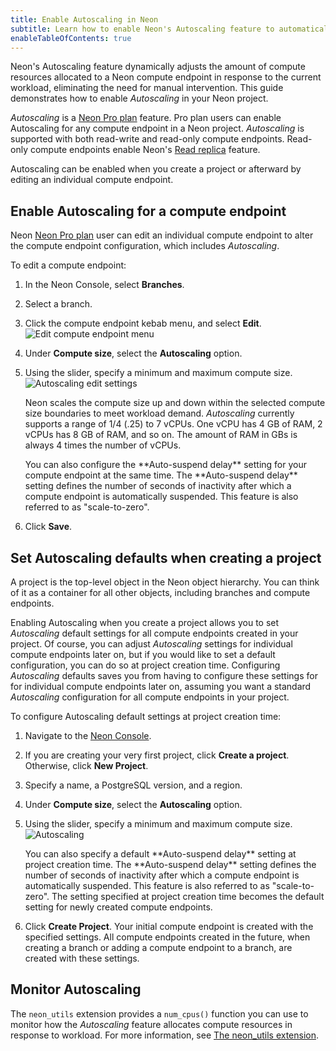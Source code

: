 ```yaml
---
title: Enable Autoscaling in Neon
subtitle: Learn how to enable Neon's Autoscaling feature to automatically scale compute resources on demand
enableTableOfContents: true
---
```


Neon's Autoscaling feature dynamically adjusts the amount of compute resources allocated to a Neon compute endpoint in response to the current workload, eliminating the need for manual intervention. This guide demonstrates how to enable _Autoscaling_ in your Neon project.

_Autoscaling_ is a [Neon Pro plan](/docs/introduction/pro-plan) feature. Pro plan users can enable Autoscaling for any compute endpoint in a Neon project. _Autoscaling_ is supported with both read-write and read-only compute endpoints. Read-only compute endpoints enable Neon's [Read replica](/docs/introduction/read-replicas) feature.

Autoscaling can be enabled when you create a project or afterward by editing an individual compute endpoint.

## Enable Autoscaling for a compute endpoint

Neon [Neon Pro plan](/docs/introduction/pro-plan) user can edit an individual compute endpoint to alter the compute endpoint configuration, which includes _Autoscaling_.

To edit a compute endpoint:

1. In the Neon Console, select **Branches**.
1. Select a branch.
1. Click the compute endpoint kebab menu, and select **Edit**.
![Edit compute endpoint menu](/docs/guides/autoscaling_edit.png)
1. Under **Compute size**, select the **Autoscaling** option.
1. Using the slider, specify a minimum and maximum compute size.
    ![Autoscaling edit settings](/docs/guides/autoscaling_edit_settings.png)

    Neon scales the compute size up and down within the selected compute size boundaries to meet workload demand. _Autoscaling_ currently supports a range of 1/4 (.25) to 7 vCPUs. One vCPU has 4 GB of RAM, 2 vCPUs has 8 GB of RAM, and so on. The amount of RAM in GBs is always 4 times the number of vCPUs.

    <Admonition type="note">
    You can also configure the **Auto-suspend delay** setting for your compute endpoint at the same time. The **Auto-suspend delay** setting defines the number of seconds of inactivity after which a compute endpoint is automatically suspended. This feature is also referred to as "scale-to-zero".
    </Admonition>
1. Click **Save**.

## Set Autoscaling defaults when creating a project

A project is the top-level object in the Neon object hierarchy. You can think of it as a container for all other objects, including branches and compute endpoints.

Enabling Autoscaling when you create a project allows you to set _Autoscaling_ default settings for all compute endpoints created in your project. Of course, you can adjust _Autoscaling_ settings for individual compute endpoints later on, but if you would like to set a default configuration, you can do so at project creation time. Configuring _Autoscaling_ defaults saves you from having to configure these settings for for individual compute endpoints later on, assuming you want a standard _Autoscaling_ configuration for all compute endpoints in your project.

To configure Autoscaling default settings at project creation time:

1. Navigate to the [Neon Console](https://console.neon.tech).
2. If you are creating your very first project, click **Create a project**. Otherwise, click **New Project**.
3. Specify a name, a PostgreSQL version, and a region.
4. Under **Compute size**, select the **Autoscaling** option.
5. Using the slider, specify a minimum and maximum compute size.
    ![Autoscaling](/docs/guides/autoscaling_project_creation.png)

    <Admonition type="note">
    You can also specify a default **Auto-suspend delay** setting at project creation time. The **Auto-suspend delay** setting defines the number of seconds of inactivity after which a compute endpoint is automatically suspended. This feature is also referred to as "scale-to-zero". The setting specified at project creation time becomes the default setting for newly created compute endpoints.
    </Admonition>

6. Click **Create Project**. Your initial compute endpoint is created with the specified settings. All compute endpoints created in the future, when creating a branch or adding a compute endpoint to a branch, are created with these settings.

## Monitor Autoscaling

The `neon_utils` extension provides a `num_cpus()` function you can use to monitor how the _Autoscaling_ feature allocates compute resources in response to workload. For more information, see [The neon_utils extension](/docs/extensions/neon-utils).
